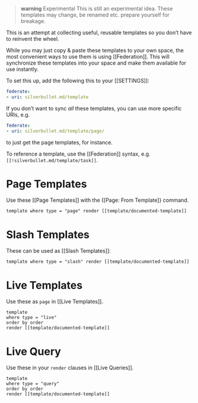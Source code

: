 > **warning** Experimental
> This is still an experimental idea. These templates may change, be renamed etc. prepare yourself for breakage.

This is an attempt at collecting useful, reusable templates so you don’t have to reinvent the wheel.

While you may just copy & paste these templates to your own space, the most convenient ways to use them is using [[Federation]]. This will synchronize these templates into your space and make them available for use instantly.

To set this up, add the following this to your [[SETTINGS]]:

```yaml
federate:
- uri: silverbullet.md/template
```

If you don’t want to sync _all_ these templates, you can use more specific URIs, e.g.
```yaml
federate:
- uri: silverbullet.md/template/page/
```
to just get the page templates, for instance.

To reference a template, use the [[Federation]] syntax, e.g. `[[!silverbullet.md/template/task]]`.

# Page Templates
Use these [[Page Templates]] with the {[Page: From Template]} command.

```query
template where type = "page" render [[template/documented-template]]
```

# Slash Templates
These can be used as [[Slash Templates]]:

```query
template where type = "slash" render [[template/documented-template]]
```

# Live Templates
Use these as `page` in [[Live Templates]].

```query
template
where type = "live"
order by order
render [[template/documented-template]]
```

# Live Query
Use these in your `render` clauses in [[Live Queries]].

```query
template
where type = "query"
order by order
render [[template/documented-template]]
```
